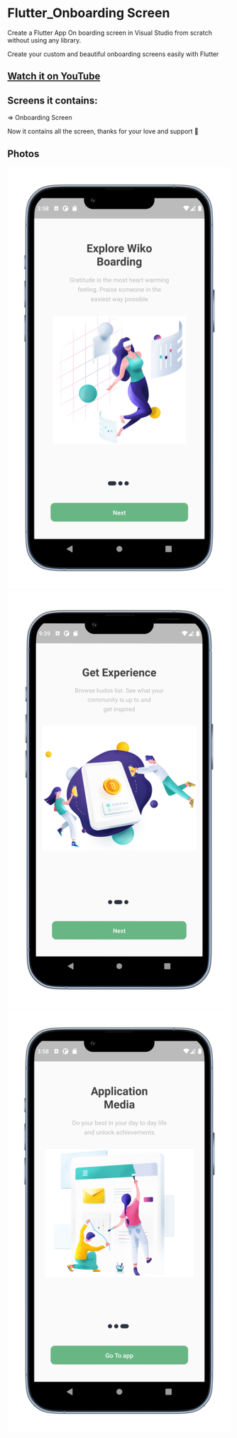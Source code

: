 # Flutter_Onboarding Screen

Create a Flutter App On boarding screen in Visual Studio from scratch without using any library.

Create your custom and beautiful onboarding screens easily with Flutter

## [Watch it on YouTube](https://youtu.be/ZxIOeuowZgc)

## Screens it contains:

=> Onboarding Screen

Now it contains all the screen, thanks for your love and support 🙏 

## Photos
![Preview](U1.png)
![Preview](U2.png)
![Preview](U3.png)
